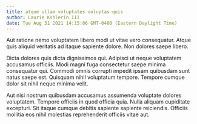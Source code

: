 ```yaml
---
title: atque ullam voluptates voluptas quis
author: Laurie Kshlerin III
date: Tue Aug 31 2021 14:15:06 GMT-0400 (Eastern Daylight Time)
---
```

Aut ratione nemo voluptatem libero modi ut vitae vero consequatur. Atque quis aliquid veritatis ad itaque sapiente dolore. Non dolores saepe libero.

 Dicta dolores quis dicta dignissimos qui. Adipisci ut neque voluptatem accusamus officiis. Modi magni fuga consectetur saepe minima consequatur qui. Commodi omnis corrupti impedit ipsam quibusdam sunt natus saepe est. Quisquam nihil voluptatum tempore. Tempore cumque dolor sit nihil neque minima velit.

 Aut nisi nostrum quibusdam accusamus assumenda voluptate dolores voluptatem. Tempore officiis in quod officia quia. Nulla aliquam cupiditate excepturi. Sit itaque cumque debitis sapiente sapiente reiciendis. Officiis mollitia eos nihil molestias reprehenderit officiis vitae aut.
